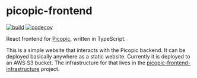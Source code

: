 # picopic-frontend

[![build](https://github.com/jmp/picopic-frontend/actions/workflows/build.yml/badge.svg)](https://github.com/jmp/picopic-frontend/actions/workflows/build.yml)
[![codecov](https://codecov.io/gh/jmp/picopic-frontend/branch/master/graph/badge.svg?token=C8PJPMM1S2)](https://codecov.io/gh/jmp/picopic-frontend)

React frontend for [Picopic][1], written in TypeScript.

This is a simple website that interacts with the Picopic backend.
It can be deployed basically anywhere as a static website.
Currently it is deployed to an AWS S3 bucket. The infrastructure
for that lives in the [picopic-frontend-infrastructure][2] project.

[1]: https://github.com/jmp/picopic
[2]: https://github.com/jmp/picopic-frontend-infrastructure